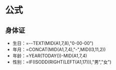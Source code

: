 # 公式

## 身体证

- 生日：=--TEXT(MID(A1,7,8),"0-00-00")
- 年月：=CONCAT(MID(A1,7,4),"-",MID(I3,11,2))
- 年龄：=YEAR(TODAY())-MID(A1,7,4)
- 性别：=IF(ISODD(RIGHT(LEFT(A1,17))),"男","女")